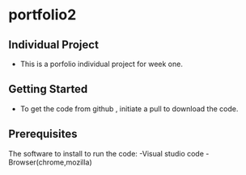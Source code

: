 # portfolio2

## Individual Project
- This is a porfolio  individual project for week one.

## Getting Started
- To get the code from github , initiate a pull to download the code.

## Prerequisites
The software to install to run the code: 
-Visual studio code
-Browser(chrome,mozilla)

##
